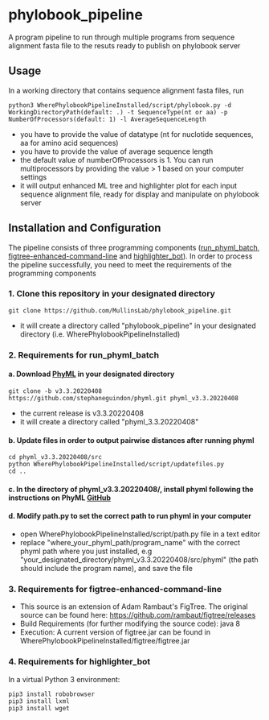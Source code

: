 # phylobook_pipeline
A program pipeline to run through multiple programs from sequence alignment fasta file to the resuts ready to publish on phylobook server

## Usage
In a working directory that contains sequence alignment fasta files, run
````
python3 WherePhylobookPipelineInstalled/script/phylobook.py -d WorkingDirectoryPath(default: .) -t SequenceType(nt or aa) -p NumberOfProcessors(default: 1) -l AverageSequenceLength
````
  - you have to provide the value of datatype (nt for nuclotide sequences, aa for amino acid sequences)
  - you have to provide the value of average sequence length
  - the default value of numberOfProcessors is 1. You can run multiprocessors by providing the value > 1 based on your computer settings
  - it will output enhanced ML tree and highlighter plot for each input sequence alignment file, ready for display and manipulate on phylobook server

## Installation and Configuration
The pipeline consists of three programming components ([run_phyml_batch](https://github.com/MullinsLab/run_phyml_batch), [figtree-enhanced-command-line](https://github.com/MullinsLab/figtree-enhanced-command-line) and [highlighter_bot](https://github.com/MullinsLab/highlighter_bot)). In order to process the pipeline successfully, you need to meet the requirements of the programming components

### 1. Clone this repository in your designated directory
```
git clone https://github.com/MullinsLab/phylobook_pipeline.git
```
  - it will create a directory called "phylobook_pipeline" in your designated directory (i.e. WherePhylobookPipelineInstalled)

### 2. Requirements for run_phyml_batch

#### a. Download [PhyML](https://github.com/stephaneguindon/phyml) in your designated directory
```
git clone -b v3.3.20220408 https://github.com/stephaneguindon/phyml.git phyml_v3.3.20220408
```
  - the current release is v3.3.20220408
  - it will create a directory called "phyml_3.3.20220408"

#### b. Update files in order to output pairwise distances after running phyml
```
cd phyml_v3.3.20220408/src
python WherePhylobookPipelineInstalled/script/updatefiles.py
cd ..
```

#### c. In the directory of phyml_v3.3.20220408/, install phyml following the instructions on PhyML [GitHub](https://github.com/stephaneguindon/phyml)

#### d. Modify path.py to set the correct path to run phyml in your computer
 - open WherePhylobookPipelineInstalled/script/path.py file in a text editor
 - replace "where_your_phyml_path/program_name" with the correct phyml path where you just installed, e.g "your_designated_directory/phyml_v3.3.20220408/src/phyml" (the path should include the program name), and save the file

### 3. Requirements for figtree-enhanced-command-line 
 - This source is an extension of Adam Rambaut's FigTree.  The original source can be found here:
https://github.com/rambaut/figtree/releases
 - Build Requirements (for further modifying the source code): java 8
 - Execution: A current version of figtree.jar can be found in WherePhylobookPipelineInstalled/figtree/figtree.jar

### 4. Requirements for highlighter_bot 
In a virtual Python 3 environment:
```
pip3 install robobrowser
pip3 install lxml
pip3 install wget
```
